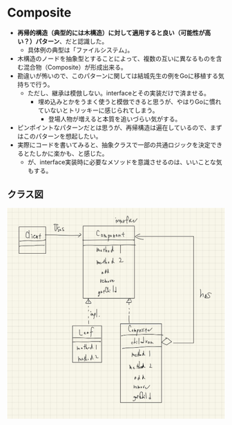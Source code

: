 # Composite

- **再帰的構造（典型的には木構造）に対して適用すると良い（可能性が高い？）パターン**、だと認識した。
  - 具体例の典型は「ファイルシステム」。
- 木構造のノードを抽象型とすることによって、複数の互いに異なるものを含む混合物（Composite）が形成出来る。
- 勘違いが怖いので、このパターンに関しては結城先生の例をGoに移植する気持ちで行う。
  - ただし、継承は模倣しない。interfaceとその実装だけで済ませる。
    - 埋め込みとかをうまく使うと模倣できると思うが、やはりGoに慣れていないとトリッキーに感じられてしまう。
      - 登場人物が増えると本質を追いづらい気がする。
- ピンポイントなパターンだとは思うが、再帰構造は遍在しているので、まずはこのパターンを想起したい。
- 実際にコードを書いてみると、抽象クラスで一部の共通ロジックを決定できるとたしかに楽かも、と感じた。
  - が、interface実装時に必要なメソッドを意識させるのは、いいことな気もする。

## クラス図

![](../images/composite.jpg)
